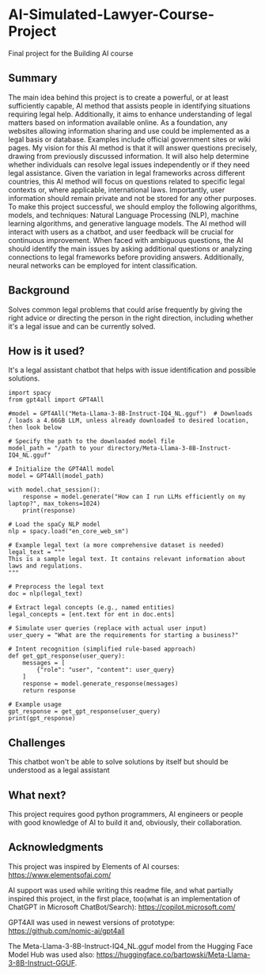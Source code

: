 # AI-Simulated-Lawyer-Course-Project

Final project for the Building AI course

## Summary

 The main idea behind this project is to create a powerful, or at least sufficiently capable, AI method that assists people in identifying situations requiring legal help. Additionally, it aims to enhance understanding of legal matters based on information available online. As a foundation, any websites allowing information sharing and use could be implemented as a legal basis or database. Examples include official government sites or wiki pages.
 My vision for this AI method is that it will answer questions precisely, drawing from previously discussed information. It will also help determine whether individuals can resolve legal issues independently or if they need legal assistance. Given the variation in legal frameworks across different countries, this AI method will focus on questions related to specific legal contexts or, where applicable, international laws. Importantly, user information should remain private and not be stored for any other purposes.
 To make this project successful, we should employ the following algorithms, models, and techniques: Natural Language Processing (NLP), machine learning algorithms, and generative language models. The AI method will interact with users as a chatbot, and user feedback will be crucial for continuous improvement. When faced with ambiguous questions, the AI should identify the main issues by asking additional questions or analyzing connections to legal frameworks before providing answers. Additionally, neural networks can be employed for intent classification.

## Background

Solves common legal problems that could arise frequently by giving the right advice or directing the person in the right direction, including whether it's a legal issue and can be currently solved.

## How is it used?

It's a legal assistant chatbot that helps with issue identification and possible solutions.

```
import spacy
from gpt4all import GPT4All

#model = GPT4All("Meta-Llama-3-8B-Instruct-IQ4_NL.gguf")  # Downloads / loads a 4.66GB LLM, unless already downloaded to desired location, then look below

# Specify the path to the downloaded model file
model_path = "/path to your directory/Meta-Llama-3-8B-Instruct-IQ4_NL.gguf"

# Initialize the GPT4All model
model = GPT4All(model_path)

with model.chat_session():
    response = model.generate("How can I run LLMs efficiently on my laptop?", max_tokens=1024)
    print(response)

# Load the spaCy NLP model
nlp = spacy.load("en_core_web_sm")

# Example legal text (a more comprehensive dataset is needed)
legal_text = """
This is a sample legal text. It contains relevant information about laws and regulations.
"""

# Preprocess the legal text
doc = nlp(legal_text)

# Extract legal concepts (e.g., named entities)
legal_concepts = [ent.text for ent in doc.ents]

# Simulate user queries (replace with actual user input)
user_query = "What are the requirements for starting a business?"

# Intent recognition (simplified rule-based approach)
def get_gpt_response(user_query):
    messages = [
        {"role": "user", "content": user_query}
    ]
    response = model.generate_response(messages)
    return response

# Example usage
gpt_response = get_gpt_response(user_query)
print(gpt_response)
```

## Challenges

This chatbot won't be able to solve solutions by itself but should be understood as a legal assistant

## What next?

This project requires good python programmers, AI engineers or people with good knowledge of AI to build it and, obviously, their collaboration.

## Acknowledgments

This project was inspired by Elements of AI courses: https://www.elementsofai.com/

AI support was used while writing this readme file, and what partially inspired this project, in the first place, too(what is an implementation of ChatGPT in Microsoft ChatBot/Search): https://copilot.microsoft.com/

GPT4All was used in newest versions of prototype: https://github.com/nomic-ai/gpt4all

The Meta-Llama-3-8B-Instruct-IQ4_NL.gguf model from the Hugging Face Model Hub was used also: https://huggingface.co/bartowski/Meta-Llama-3-8B-Instruct-GGUF.
